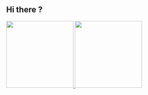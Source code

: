 ## Hi there ?

<div>
  <a href="https://github.com/iagorr04">
  <img height="180em" src="https://github-readme-stats.vercel.app/api?username=iagorrr04&show_icons=true&theme=dark&include_all_commits=true&count_private=true"/>
  <img height="180em" src="https://github-readme-stats.vercel.app/api/top-langs/?username=iagorrr04&layout=compact&langs_count=7&theme=dark"/>
</div>
